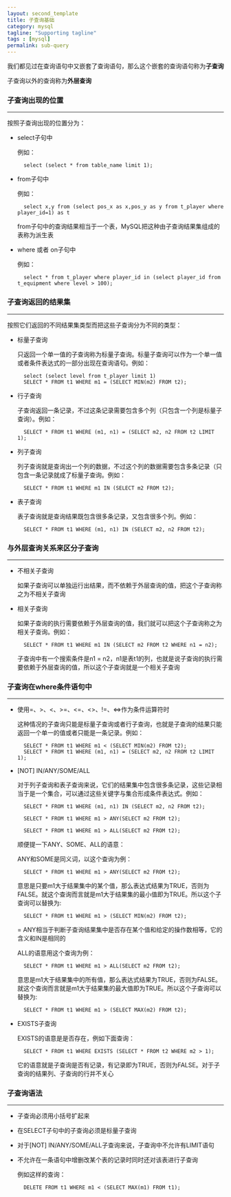 ```yaml
---
layout: second_template
title: 子查询基础
category: mysql
tagline: "Supporting tagline"
tags : [mysql]
permalink: sub-query
---
```


我们都见过在查询语句中又嵌套了查询语句，那么这个嵌套的查询语句称为**子查询**

子查询以外的查询称为**外层查询**

### 子查询出现的位置
--------------------------------------------------

按照子查询出现的位置分为：

* select子句中
	
	例如：
		
		select (select * from table_name limit 1);
	
* from子句中
	
	例如：
	
		select x,y from (select pos_x as x,pos_y as y from t_player where player_id=1) as t
		
	from子句中的查询结果相当于一个表，MySQL把这种由子查询结果集组成的表称为派生表
	
* where 或者 on子句中
	
	例如：
	
		select * from t_player where player_id in (select player_id from t_equipment where level > 100);
		
### 子查询返回的结果集
--------------------------------------------------

按照它们返回的不同结果集类型而把这些子查询分为不同的类型：

* 标量子查询
	
	只返回一个单一值的子查询称为标量子查询。标量子查询可以作为一个单一值或者条件表达式的一部分出现在查询语句。例如：
	
		select (select level from t_player limit 1)
		SELECT * FROM t1 WHERE m1 = (SELECT MIN(m2) FROM t2);
	
* 行子查询

	子查询返回一条记录，不过这条记录需要包含多个列（只包含一个列是标量子查询）。例如：
	
		SELECT * FROM t1 WHERE (m1, n1) = (SELECT m2, n2 FROM t2 LIMIT 1);

* 列子查询
	
	列子查询就是查询出一个列的数据，不过这个列的数据需要包含多条记录（只包含一条记录就成了标量子查询。例如：
	
		SELECT * FROM t1 WHERE m1 IN (SELECT m2 FROM t2);
	
* 表子查询
	
	表子查询就是查询结果既包含很多条记录，又包含很多个列。例如：
	
		SELECT * FROM t1 WHERE (m1, n1) IN (SELECT m2, n2 FROM t2);
		
### 与外层查询关系来区分子查询
--------------------------------------------------

* 不相关子查询

	如果子查询可以单独运行出结果，而不依赖于外层查询的值，把这个子查询称之为不相关子查询

* 相关子查询

	如果子查询的执行需要依赖于外层查询的值，我们就可以把这个子查询称之为相关子查询。例如：

		SELECT * FROM t1 WHERE m1 IN (SELECT m2 FROM t2 WHERE n1 = n2);
		
	子查询中有一个搜索条件是n1 = n2，n1是表t1的列，也就是说子查询的执行需要依赖于外层查询的值，所以这个子查询就是一个相关子查询
	
### 子查询在where条件语句中
--------------------------------------------------

* 使用=、>、<、>=、<=、<>、!=、<=>作为条件运算符时
	
	这种情况的子查询只能是标量子查询或者行子查询，也就是子查询的结果只能返回一个单一的值或者只能是一条记录。例如：
	
		SELECT * FROM t1 WHERE m1 < (SELECT MIN(m2) FROM t2);
		SELECT * FROM t1 WHERE (m1, n1) = (SELECT m2, n2 FROM t2 LIMIT 1);
		
* [NOT] IN/ANY/SOME/ALL

	对于列子查询和表子查询来说，它们的结果集中包含很多条记录，这些记录相当于是一个集合，可以通过这些关键字与集合形成条件表达式。例如：
	
		SELECT * FROM t1 WHERE (m1, n1) IN (SELECT m2, n2 FROM t2);
		
		SELECT * FROM t1 WHERE m1 > ANY(SELECT m2 FROM t2);
		
		SELECT * FROM t1 WHERE m1 > ALL(SELECT m2 FROM t2);
		
	顺便提一下ANY、SOME、ALL的语意：
	
	ANY和SOME是同义词，以这个查询为例：
	
		SELECT * FROM t1 WHERE m1 > ANY(SELECT m2 FROM t2);
		
	意思是只要m1大于结果集中的某个值，那么表达式结果为TRUE，否则为FALSE。就这个查询而言就是m1大于结果集的最小值即为TRUE。所以这个子查询可以替换为:
	
		SELECT * FROM t1 WHERE m1 > (SELECT MIN(m2) FROM t2);
		
	= ANY相当于判断子查询结果集中是否存在某个值和给定的操作数相等，它的含义和IN是相同的
	
	ALL的语意用这个查询为例：
	
		SELECT * FROM t1 WHERE m1 > ALL(SELECT m2 FROM t2);
		
	意思是m1大于结果集中的所有值，那么表达式结果为TRUE，否则为FALSE。就这个查询而言就是m1大于结果集的最大值即为TRUE。所以这个子查询可以替换为:
	
		SELECT * FROM t1 WHERE m1 > (SELECT MAX(m2) FROM t2);
		
* EXISTS子查询

	EXISTS的语意是是否存在，例如下面查询：
	
		SELECT * FROM t1 WHERE EXISTS (SELECT * FROM t2 WHERE m2 > 1);
		
	它的语意就是子查询是否有记录，有记录即为TRUE，否则为FALSE。对于子查询的结果列、子查询的行并不关心
	
### 子查询语法
--------------------------------------------------

* 子查询必须用小括号扩起来	

* 在SELECT子句中的子查询必须是标量子查询

* 对于[NOT] IN/ANY/SOME/ALL子查询来说，子查询中不允许有LIMIT语句

* 不允许在一条语句中增删改某个表的记录时同时还对该表进行子查询
	
	例如这样的查询：
	
		DELETE FROM t1 WHERE m1 < (SELECT MAX(m1) FROM t1);



